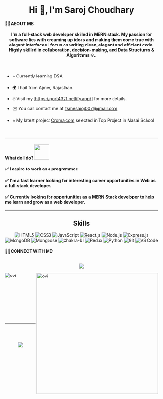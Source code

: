 <h1 align="center">Hi 👋, I'm Saroj Choudhary</h1>


 #### 👨‍💻ABOUT ME:
<h4 align="center">
I'm a full-stack web developer skilled in MERN stack. My passion for software lies with dreaming up ideas and making them come true with elegant interfaces.I focus on writing clean, elegant and efficient code. Highly skilled in collaboration, decision-making, and Data Structures & Algorithms 💡..</h4>
<br/>

- ⭐ Currently learning DSA
 
- 🌍  I hail from Ajmer, Rajasthan.

- 🔥  Visit my [https://port4321.netlify.app/] for more details.

- ✉️  You can contact me at [itsmesaroj007@gmail.com](mailto:itsmesaroj007@gmail.com)

- ⭐ My latest project [Croma.com](https://cromas.netlify.app) selected in Top      Project in Masai School
<br />
<hr>


#### What do I do? <img src="https://media.giphy.com/media/XGma2iRIHTKkwqRkFl/giphy.gif" width="50"></h3>

<h4>✅ I aspire to work as a programmer.</h4>

<h4>✅ I'm a fast learner looking for interesting career opportunities in Web as a full-stack developer.</h4>

<h4>✅ Currently looking for opportunities as a MERN Stack developer to help me learn and grow as a web developer.</h4>

<hr>
<h2 align="center">Skills</h2>

<p align="center">
<img src="https://img.shields.io/badge/HTML5-%23E34F26.svg?&style=for-the-badge&logo=html5&logoColor=white" alt="HTML5">
<img src="https://img.shields.io/badge/CSS3-%231572B6.svg?&style=for-the-badge&logo=css3&logoColor=white" alt="CSS3">
<img src="https://img.shields.io/badge/JavaScript-%23323330.svg?&style=for-the-badge&logo=javascript&logoColor=%23F7DF1E" alt="JavaScript">
<img src="https://img.shields.io/badge/React-%2361DAFB.svg?&style=for-the-badge&logo=react&logoColor=white" alt="React.js">
<img src="https://img.shields.io/badge/Node.js-%23339933.svg?&style=for-the-badge&logo=node.js&logoColor=white" alt="Node.js">
<img src="https://img.shields.io/badge/Express.js-%23000000.svg?&style=for-the-badge&logo=express&logoColor=white" alt="Express.js">
<img src="https://img.shields.io/badge/MongoDB-%2347A248.svg?&style=for-the-badge&logo=mongodb&logoColor=white" alt="MongoDB">
<img src="https://img.shields.io/badge/Mongoose-%23880000.svg?&style=for-the-badge&logo=mongoose&logoColor=white" alt="Mongoose">

<img src="https://img.shields.io/badge/Chakra%20UI-%233197AC.svg?&style=for-the-badge&logo=chakra-ui&logoColor=white" alt="Chakra-UI">
<img src="https://img.shields.io/badge/Redux-%23764ABC.svg?&style=for-the-badge&logo=redux&logoColor=white" alt="Redux">
<img src="https://img.shields.io/badge/Python-%233776AB.svg?&style=for-the-badge&logo=python&logoColor=white" alt="Python">

<img src="https://img.shields.io/badge/Git-%23F05032.svg?&style=for-the-badge&logo=git&logoColor=white" alt="Git">
<img src="https://img.shields.io/badge/Visual%20Studio%20Code-%23007ACC.svg?&style=for-the-badge&logo=visual-studio-code&logoColor=white" alt="VS Code">

</p>





 #### 👨‍💻CONNECT WITH ME:

<!--- ![Portfolio](https://github.com/Saurav9284/Unite-6-Project-Gem-Garden/assets/135011685/2cebc2f4-07ac-40f9-b845-10f5322c32d5) --->

<p align="left">
  
  <a href="https://www.linkedin.com/in/saroj-choudhary-0021682a9/" target="https://www.linkedin.com/in/saurav-chavan/">
  <img align="center" src="https://img.shields.io/badge/-LinkedIn-0e76a8?style=for-the-badge&logo=Linkedin&logoColor=white" alt="" />
  </a>
</p>

 <p align="center" >
<img src="http://github-readme-streak-stats.herokuapp.com?user=itmesaroj&theme=dark&hide_border=true&date_format=j%20M%5B%20Y%5D&fire=DD2727"  />
</p>
<p>
<a href="https://github.com/sujalsahu620"><span>
<img align="left" src="https://github-readme-stats.vercel.app/api/top-langs?username=itmesaroj&show_icons=true&locale=en&layout=compact&theme=chartreuse-dark" alt="ovi"/>
<img align="right" src="https://github-readme-stats.vercel.app/api?username=itmesaroj&show_icons=true&locale=en&theme=chartreuse-dark" alt="ovi" width="400px"/>
</span></a> </p>

<br/><br/><br/><br/><br/><br/><br/><br/><br/>
<hr clear="both">
 <br/>
 <br/>
<p align="center">
<a href="https://github.com/itmesaroj"><span>
<img align="center" src="https://github-profile-summary-cards.vercel.app/api/cards/profile-details?username=itmesaroj&theme=dracula" />
</span></a> </p>
